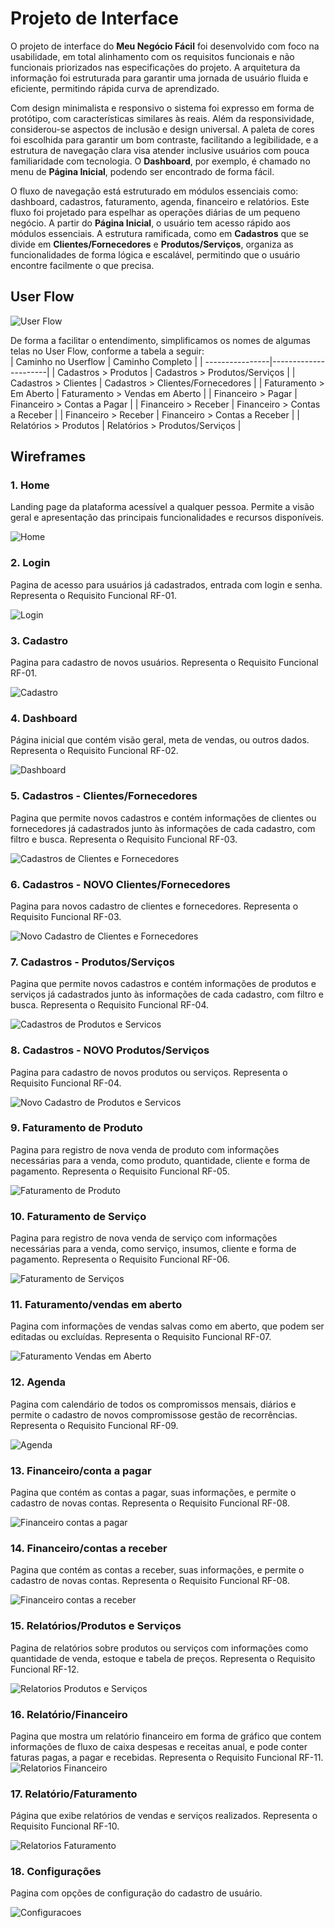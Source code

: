 
# Projeto de Interface

O projeto de interface do **Meu Negócio Fácil** foi desenvolvido com foco na usabilidade, em total alinhamento com os requisitos funcionais e não funcionais priorizados nas especificações do projeto. A arquitetura da informação foi estruturada para garantir uma jornada de usuário fluida e eficiente, permitindo rápida curva de aprendizado.

Com design minimalista e responsivo o sistema foi expresso em forma de protótipo, com características similares às reais. Além da responsividade, considerou-se aspectos de inclusão e design universal. A paleta de cores foi escolhida para garantir um bom contraste, facilitando a legibilidade, e a estrutura de navegação clara visa atender inclusive usuários com pouca familiaridade com tecnologia. O **Dashboard**, por exemplo, é chamado no menu de **Página Inicial**, podendo ser encontrado de forma fácil.

O fluxo de navegação está estruturado em módulos essenciais como: dashboard, cadastros, faturamento, agenda, financeiro e relatórios. Este fluxo foi projetado para espelhar as operações diárias de um pequeno negócio. A partir do **Página Inicial**, o usuário tem acesso rápido aos módulos essenciais. A estrutura ramificada, como em **Cadastros** que se divide em **Clientes/Fornecedores** e **Produtos/Serviços**, organiza as funcionalidades de forma lógica e escalável, permitindo que o usuário encontre facilmente o que precisa.


## User Flow


![User Flow](img/userflow.png)

De forma a facilitar o entendimento, simplificamos os nomes de algumas telas no User Flow, conforme a tabela a seguir:  
| Caminho no Userflow | Caminho Completo | 
| ----------------|----------------------|
| Cadastros > Produtos | Cadastros > Produtos/Serviços | 
| Cadastros > Clientes | Cadastros > Clientes/Fornecedores | 
| Faturamento > Em Aberto | Faturamento > Vendas em Aberto | 
| Financeiro > Pagar | Financeiro > Contas a Pagar | 
| Financeiro > Receber | Financeiro > Contas a Receber | 
| Financeiro > Receber | Financeiro > Contas a Receber | 
| Relatórios > Produtos | Relatórios > Produtos/Serviços | 



## Wireframes


### 1. Home

Landing page da plataforma acessível a qualquer pessoa. Permite a visão geral e apresentação das principais funcionalidades e recursos disponíveis.

![Home](<img/wireframes/1 HOME.png>)

### 2.  Login

Pagina de acesso para usuários já cadastrados, entrada com login e senha. Representa o Requisito Funcional RF-01.

![Login](<img/wireframes/2 Login.png>)

### 3. Cadastro

Pagina para cadastro de novos usuários. Representa o Requisito Funcional RF-01.

![Cadastro](<img/wireframes/3 Cadastro.png>)

### 4. Dashboard

Página inicial que contém visão geral, meta de vendas, ou outros dados. Representa o Requisito Funcional RF-02.

![Dashboard](<img/wireframes/4 Dashboard.png>)

### 5. Cadastros - Clientes/Fornecedores

Pagina que permite novos cadastros e contém informações de clientes ou fornecedores já cadastrados junto às informações de cada cadastro, com filtro e busca. Representa o Requisito Funcional RF-03.

![Cadastros de Clientes e Fornecedores](<img/wireframes/5 Cadastros Clientes Fornecedores.png>)

### 6. Cadastros - NOVO Clientes/Fornecedores

Pagina para novos cadastro de clientes e fornecedores. Representa o Requisito Funcional RF-03.

![Novo Cadastro de Clientes e Fornecedores](<img/wireframes/6 Novo Cadastro Clientes Fornecedores.png>)

### 7. Cadastros - Produtos/Serviços

Pagina que permite novos cadastros e contém informações de produtos e serviços já cadastrados junto às informações de cada cadastro, com filtro e busca. Representa o Requisito Funcional RF-04.

![Cadastros de Produtos e Servicos](<img/wireframes/7 Cadastros Produtos Servicos.png>)

### 8. Cadastros - NOVO Produtos/Serviços

Pagina para cadastro de novos produtos ou serviços. Representa o Requisito Funcional RF-04.

![Novo Cadastro de Produtos e Servicos](<img/wireframes/8 Novo Cadastro Produtos Servicos.png>)

### 9. Faturamento de Produto

Pagina para registro de nova venda de produto com informações necessárias para a venda, como produto, quantidade, cliente e forma de pagamento. Representa o Requisito Funcional RF-05.

![Faturamento de Produto](<img/wireframes/9 Faturamento de Produto.png>)

### 10. Faturamento de Serviço

Pagina para registro de nova venda de serviço com informações necessárias para a venda, como serviço, insumos, cliente e forma de pagamento. Representa o Requisito Funcional RF-06.

![Faturamento de Serviços](<img/wireframes/10 Faturamento Serviços.png>)

### 11. Faturamento/vendas em aberto

Pagina com informações de vendas salvas como em aberto, que podem ser editadas ou excluídas. Representa o Requisito Funcional RF-07.

![Faturamento Vendas em Aberto](<img/wireframes/11 Faturamento Vendas Em Aberto.png>)

### 12. Agenda

Pagina com calendário de todos os compromissos mensais, diários e permite o cadastro de novos compromissose gestão de recorrências. Representa o Requisito Funcional RF-09.

![Agenda](<img/wireframes/12 Agenda.png>)

### 13. Financeiro/conta a pagar

Pagina que contém as contas a pagar, suas informações, e permite o cadastro de novas contas. Representa o Requisito Funcional RF-08.

![Financeiro contas a pagar](<img/wireframes/13 Financeiro Contas a Pagar.png>)

### 14. Financeiro/contas a receber

Pagina que contém as contas a receber, suas informações, e permite o cadastro de novas contas. Representa o Requisito Funcional RF-08.

![Financeiro contas a receber](<img/wireframes/14 Financeiro contas a receber.png>)

### 15. Relatórios/Produtos e Serviços

Pagina de relatórios sobre produtos ou serviços com informações como quantidade de venda, estoque e tabela de preços. Representa o Requisito Funcional RF-12.

![Relatorios Produtos e Serviços](<img/wireframes/15 Relatorios Produtos e Serviços.png>)

### 16. Relatório/Financeiro

Pagina que mostra um relatório financeiro em forma de gráfico que contem informações de fluxo de caixa despesas e receitas anual, e pode conter faturas pagas, a pagar e recebidas. Representa o Requisito Funcional RF-11.
![Relatorios Financeiro](<img/wireframes/16 Relatorios Financeiro.png>)

### 17. Relatório/Faturamento

Página que exibe relatórios de vendas e serviços realizados. Representa o Requisito Funcional RF-10.

![Relatorios Faturamento](<img/wireframes/17 Relatorios Faturamento.png>)

### 18. Configurações

Pagina com opções de configuração do cadastro de usuário.

![Configuracoes](<img/wireframes/18 Configuracoes.png>)












 







